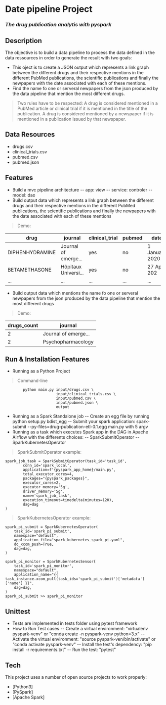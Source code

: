# Date pipeline Project
### _The drug publication analytis with pyspark_

## Description
The objective is to build a data pipeline to process the data defined in the data ressources in order to generate the result with two goals:

- This oject is to create a JSON output which represents a link graph between the different drugs and their respective mentions in the different PubMed publications, the scientific publications and finally the newpapers with the date associated with each of these mentions. 
- Find the name fo one or serveral newpapers from the json produced by the data pipeline that mention the most different drugs. 
> Two rules have to be respected:
> A drug is considered mentioned in a PubMed article or clinical trial if it is mentioned in the title of the publication.
> A drug is considered mentioned by a newspaper if it is mentioned in a publication issued by that newspaper.

##  Data Resources

- drugs.csv
- clinical_trials.csv
- pubmed.csv
- pubmed.json

## Features

- Build a mvc pipeline architecture
-- app: view
-- service: controler
-- model: dao
- Build output data which represents a link graph between the different drugs and their respective mentions in the different PubMed publications, the scientific publications and finally the newpapers with the date associated with each of these mentions

>Demo:

| drug | journal | clinical_trial | pubmed  | date | 
| ------ | ------ | ------ | ------ | ------ |
| DIPHENHYDRAMINE | Journal of emerge... |yes | no | 1 January 2020 |
| BETAMETHASONE | Hôpitaux Universi... |yes | no | 27 April 202 |
| ... | ... |... | ... |... | ... |

- Build output data which mentions the name fo one or serveral newpapers from the json produced by the data pipeline that mention the most different drugs

>Demo:

| drugs_count | journal |
| ------ | ------ | 
| 2 | Journal of emerge... |
| 2 | Psychopharmacology |


## Run & Installation Features
- Running as a Python Project
>Command-line
```
        python main.py input/drugs.csv \
                       input/clinical_trials.csv \
                       input/pubmed.csv \
                       input/pubmed.json \
                       output
```
- Running as a Spark Standalone job
-- Create an egg file by running python setup.py bdist_egg
-- Submit your spark application: spark-submit --py-files=drug-publication-etl-0.1.egg main.py with 5 argv
- Running as a task which executes Spark app in the DAG in Apache Airflow with the differents choices:
-- SparkSubmitOperator
-- SparkKubernetesOperator

>SparkSubmitOperator example:
```
spark_job_task = SparkSubmitOperator(task_id='task_id',
        conn_id='spark_local',
        application=f'{pyspark_app_home}/main.py',
        total_executor_cores=4,
        packages="{pyspark_packages}",
        executor_cores=2,
        executor_memory='5g',
        driver_memory='5g',
        name='spark_job_task',
        execution_timeout=timedelta(minutes=120),
        dag=dag
)
```
> SparkKubernetesOperator example:
```
spark_pi_submit = SparkKubernetesOperator(
    task_id='spark_pi_submit',
    namespace="default",
    application_file="spark_kubernetes_spark_pi.yaml",
    do_xcom_push=True,
    dag=dag,
)

spark_pi_monitor = SparkKubernetesSensor(
    task_id='spark_pi_monitor',
    namespace="default",
    application_name="{{ task_instance.xcom_pull(task_ids='spark_pi_submit')['metadata']['name'] }}",
    dag=dag,
)
spark_pi_submit >> spark_pi_monitor
```
## Unittest
- Tests are implemented in tests folder using pytest framework
- How to Run Test cases
-- Create a virtual environment: "virtualenv pyspark-venv" or "conda create -n pyspark-venv python=3.x"
-- Activate the virtual environment: "source pyspark-ven/bin/activate" or "conda activate pyspark-venv"
-- Install the test's dependency: "pip install -r requirements.txt"
-- Run the test: "pytest"

## Tech

This project uses a number of open source projects to work properly:
- [Python3] 
- [PySpark]
- [Apache Spark]